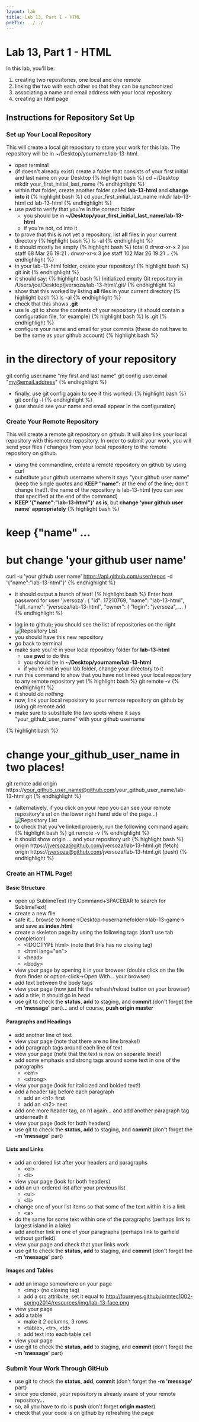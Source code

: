 ```yaml
---
layout: lab
title: Lab 13, Part 1 - HTML
prefix: ../../
---
```

# Lab 13, Part 1 - HTML 

In this lab, you'll be:

1. creating two repositories, one local and one remote
2. linking the two with each other so that they can be synchronized
3. associating a name and email address with your local repository
4. creating an html page

## Instructions for Repository Set Up

### Set up Your Local Repository

This will create a local git repository to store your work for this lab.  The repository will be in ~/Desktop/yourname/lab-13-html.

* open terminal
* (if doesn't already exist) create a folder that consists of your first initial and last name on your Desktop
{% highlight bash %}
cd ~/Desktop
mkdir your_first_initial_last_name
{% endhighlight %}
* within that folder, create another folder called __lab-13-html__ and __change into it__
{% highlight bash %}
cd your_first_initial_last_name
mkdir lab-13-html
cd lab-13-html
{% endhighlight %}
* use pwd to verify that you're in the correct folder
	* you should be in __~/Desktop/your_first_initial_last_name/lab-13-html__
	* if you're not, cd into it
* to prove that this is not yet a repository, list __all__ files in your current directory 
{% highlight bash %}
ls -al
{% endhighlight %}
* it should mostly be empty
{% highlight bash %}
total 0
drwxr-xr-x  2 joe  staff   68 Mar 26 19:21 .
drwxr-xr-x  3 joe  staff  102 Mar 26 19:21 ..
{% endhighlight %}
* in your lab-13-html folder, create your repository!
{% highlight bash %}
git init
{% endhighlight %}
* it should say:
{% highlight bash %}
Initialized empty Git repository in /Users/joe/Desktop/jversoza/lab-13-html/.git/
{% endhighlight %}
* show that this worked by listing __all__ files in your current directory
{% highlight bash %}
ls -al
{% endhighlight %}
* check that this shows __.git__ 
* use ls .git to show the contents of your repository (it should contain a configuration file, for example)
{% highlight bash %}
ls .git
{% endhighlight %}
* configure your name and email for your commits (these do not have to be the same as your github account)
{% highlight bash %}
# in the directory of your repository
git config user.name  "my first and last name"
git config user.email "my@email.address"
{% endhighlight %}
* finally, use git config again to see if this worked:
{% highlight bash %}
git config -l
{% endhighlight %}
* (use should see your name and email appear in the configuration)

### Create Your Remote Repository

This will create a remote git repository on github.  It will also link your local repository with this remote repository.  In order to submit your work, you will send your files / changes from your local repository to the remote repository on github.

* using the commandline, create a remote repository on github by using curl
* substitute your github username where it says "your github user name" (keep the single quotes and __KEEP "name":__ at the end of the line; don't change that!).  the name of the repository is lab-13-html (you can see that specified at the end of the command)
* __KEEP '{"name":"lab-13-html"}' as is__, but __change 'your github user name' appropriately__
{% highlight bash %}
# keep {"name" ...
# but change 'your github user name'
curl -u 'your github user name' https://api.github.com/user/repos -d '{"name":"lab-13-html"}'
{% endhighlight %}
* it should output a bunch of text!
{% highlight bash %}
Enter host password for user 'jversoza':
{
  "id": 17210769,
  "name": "lab-13-html",
  "full_name": "jversoza/lab-13-html",
  "owner": {
    "login": "jversoza",
	...
}
{% endhighlight %}
<!--_-->
* log in to github; you should see the list of repositories on the right	
![Repository List](../../resources/img/repos-screen.png)
* you should have this new repository
* go back to terminal
* make sure you're in your local repository folder for __lab-13-html__
	* use __pwd__ to do this
	* you should be in __~/Desktop/yourname/lab-13-html__
	* if you're not in your lab folder, change your directory to it
* run this command to show that you have not linked your local repository to any remote repository yet
{% highlight bash %}
git remote -v
{% endhighlight %}
* it should _do nothing_
* now, link your local repository to your remote repository on github by using git remote add 
* make sure to substitute the two spots where it says "your_github_user_name" with your github username
<!--_-->
{% highlight bash %}
# change your_github_user_name in two places!
git remote add origin https://your_github_user_name@github.com/your_github_user_name/lab-13-html.git 
{% endhighlight %}
* (alternatively, if you click on your repo you can see your remote repository's url on the lower right hand side of the page...)
![Repository List](../../resources/img/repos-url.png)
* to check that you've linked properly, run the following command again:
{% highlight bash %}
git remote -v
{% endhighlight %}
* it should show origin ... and your repository url:
{% highlight bash %}
origin	https://jversoza@github.com/jversoza/lab-13-html.git (fetch)
origin	https://jversoza@github.com/jversoza/lab-13-html.git (push)
{% endhighlight %}


### Create an HTML Page!

#### Basic Structure

* open up SublimeText (try Command+SPACEBAR to search for SublimeText)
* create a new file
* safe it...  browse to home&rarr;Desktop&rarr;usernamefolder&rarr;lab-13-game&rarr; and save as __index.html__
* create a skeleton page by using the following tags (don't use tab completion!)
	* &lt;!DOCTYPE html&gt; (note that this has no closing tag)
	* &lt;html lang="en"&gt;
	* &lt;head&gt;
	* &lt;body&gt;
* view your page by opening it in your browser (double click on the file from finder or option-click&rarr;Open With... your browser)
* add text between the body tags
* view your page (now just hit the refresh/reload button on your browser)
* add a title; it should go in head
* use git to check the __status__, __add__ to staging, and __commit__ (don't forget the __-m 'message'__ part)... and of course, __push origin master__

#### Paragraphs and Headings

* add another line of text
* view your page (note that there are no line breaks!)
* add paragraph tags around each line of text
* view your page (note that the text is now on separate lines!)
* add some emphasis and strong tags around some text in one of the paragraphs
	* &lt;em&gt; 
	* &lt;strong&gt; 
* view your page (look for italicized and bolded text!)
* add a header tag before each paragraph
	* add an &lt;h1&gt; first
	* add an &lt;h2&gt; next
* add one more header tag, an h1 again... and add another paragraph tag underneath it
* view your page (look for both headers)
* use git to check the __status__, __add__ to staging, and __commit__ (don't forget the __-m 'message'__ part)

#### Lists and Links

* add an ordered list after your headers and paragraphs
	* &lt;ol&gt;
	* &lt;li&gt;
* view your page (look for both headers)
* add an un-ordered list after your previous list
	* &lt;ul&gt;
	* &lt;li&gt;
* change one of your list items so that some of the text within it is a link
	* &lt;a&gt;
* do the same for some text within one of the paragraphs (perhaps link to largest island in a lake)
* add another link in one of your paragraphs (perhaps link to garfield without garfield)
* view your page and check that your links work
* use git to check the __status__, __add__ to staging, and __commit__ (don't forget the __-m 'message'__ part)

#### Images and Tables

* add an image somewhere on your page
	* &lt;img&gt; (no closing tag)
	* add a src attribute, set it equal to http://foureyes.github.io/mtec1002-spring2014/resources/img/lab-13-face.png 
* view your page 
* add a table
	* make it 2 columns, 3 rows
	* &lt;table&gt;, &lt;tr&gt;, &lt;td&gt;
	* add text into each table cell
* view your page 
* use git to check the __status__, __add__ to staging, and __commit__ (don't forget the __-m 'message'__ part)

### Submit Your Work Through GitHub

* use git to check the __status__, __add__, __commit__ (don't forget the __-m 'message'__ part)
* since you cloned, your repository is already aware of your remote repository...
* so, all you have to do is __push__ (don't forget __origin master__)
* check that your code is on github by refreshing the page
